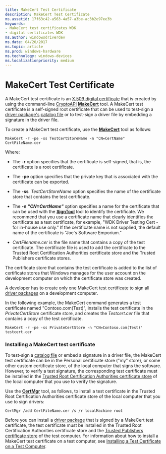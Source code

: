 ```yaml
---
title: MakeCert Test Certificate
description: MakeCert Test Certificate
ms.assetid: 17f63c42-a563-4a57-a3be-ac3b2e97ee3b
keywords:
- MakeCert test certificates WDK
- digital certificates WDK
ms.author: windowsdriverdev
ms.date: 04/20/2017
ms.topic: article
ms.prod: windows-hardware
ms.technology: windows-devices
ms.localizationpriority: medium
---
```


# MakeCert Test Certificate


A MakeCert test certificate is an [X.509 digital certificate](digital-certificates.md) that is created by using the command-line [CryptoAPI](http://go.microsoft.com/fwlink/p/?linkid=136391) [**MakeCert**](https://msdn.microsoft.com/library/windows/hardware/ff548309) tool. A MakeCert test certificate is a self-signed root certificate that can be used to test-sign a [driver package's](driver-packages.md) [catalog file](catalog-files.md) or to test-sign a driver file by embedding a signature in the driver file.

To create a MakeCert test certificate, use the [**MakeCert**](https://msdn.microsoft.com/library/windows/hardware/ff548309) tool as follows:

```
MakeCert -r -pe -ss TestCertStoreName -n "CN=CertName" CertFileName.cer
```

Where:

-   The **-r** option specifies that the certificate is self-signed, that is, the certificate is a root certificate.

-   The **-pe** option specifies that the private key that is associated with the certificate can be exported.

-   The **-ss**  *TestCertStoreName* option specifies the name of the certificate store that contains the test certificate.

-   The **-n** ***"*CN=***CertName****"*** option specifies a name for the certificate that can be used with the [**SignTool**](https://msdn.microsoft.com/library/windows/hardware/ff551778) tool to identify the certificate. We recommend that you use a certificate name that clearly identifies the certificate as a test certificate, for example, "WDK Driver Testing Cert - for in-house use only." If the certificate name is not supplied, the default name of the certificate is "Joe's Software Emporium."

-   *CertFilename.cer* is the file name that contains a copy of the test certificate. The certificate file is used to add the certificate to the Trusted Root Certification Authorities certificate store and the Trusted Publishers certificate stores.

The certificate store that contains the test certificate is added to the list of certificate stores that Windows manages for the user account on the development computer on which the certificate store was created.

A developer has to create only one MakeCert test certificate to sign all [driver packages](driver-packages.md) on a development computer.

In the following example, the MakeCert command generates a test certificate named "Contoso.com(Test)", installs the test certificate in the *PrivateCertStore* certificate store, and creates the *Testcert.cer* file that contains a copy of the test certificate.

```
MakeCert -r -pe -ss PrivateCertStore -n "CN=Contoso.com(Test)" testcert.cer
```

### <a href="" id="installing-a-makecert-test-certificate"></a> Installing a MakeCert test certificate

To test-sign a [catalog file](catalog-files.md) or embed a signature in a driver file, the MakeCert test certificate can be in the Personal certificate store ("my" store), or some other custom certificate store, of the local computer that signs the software. However, to verify a test signature, the corresponding test certificate must be installed in the [Trusted Root Certification Authorities certificate store](trusted-root-certification-authorities-certificate-store.md) of the local computer that you use to verify the signature.

Use the [**CertMgr**](https://msdn.microsoft.com/library/windows/hardware/ff543411) tool, as follows, to install a test certificate in the Trusted Root Certification Authorities certificate store of the local computer that you use to sign drivers:

```
CertMgr /add CertFileName.cer /s /r localMachine root
```

Before you can install a [driver package](driver-packages.md) that is signed by a MakeCert test certificate, the test certificate must be installed in the Trusted Root Certification Authorities certificate store and the [Trusted Publishers certificate store](trusted-publishers-certificate-store.md) of the test computer. For information about how to install a MakeCert test certificate on a test computer, see [Installing a Test Certificate on a Test Computer](installing-a-test-certificate-on-a-test-computer.md).

 

 





